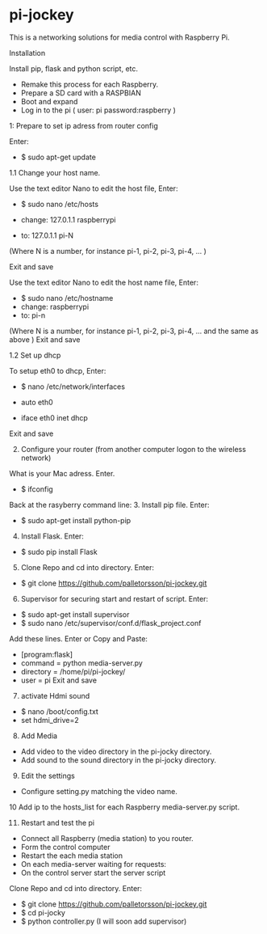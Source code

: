 # pi-jockey

This is a networking solutions for media control with Raspberry Pi.

Installation

Install pip, flask and python script, etc. 

* Remake this process for each Raspberry. 
* Prepare a SD card with a RASPBIAN 
* Boot and expand 
* Log in to the pi ( user: pi password:raspberry )

1: Prepare to set ip adress from router config

Enter:
* $ sudo apt-get update

1.1 Change your host name.

Use the text editor Nano to edit the host file, Enter:
* $ sudo nano /etc/hosts

* change: 127.0.1.1 		raspberrypi
* to: 127.0.1.1 			pi-N

(Where N is a number, for instance pi-1, pi-2, pi-3, pi-4, ... )

Exit and save


Use the text editor Nano to edit the host name file, Enter:
* $ sudo nano /etc/hostname
* change: raspberrypi
* to: pi-n

(Where N is a number, for instance pi-1, pi-2, pi-3, pi-4, ... and the same as above )
Exit and save

1.2 Set up dhcp

To setup eth0 to dhcp, Enter:
* $ nano /etc/network/interfaces

* auto eth0
* iface eth0 inet dhcp

Exit and save

2. Configure your router (from another computer logon to the wireless network)

What is your Mac adress. Enter.
* $ ifconfig

Back at the rasyberry command line:
3. Install pip file. Enter:
* $ sudo apt-get install python-pip

4. Install Flask. Enter:
* $ sudo pip install Flask

5. Clone Repo and cd into directory. Enter:
* $ git clone https://github.com/palletorsson/pi-jockey.git

6. Supervisor for securing start and restart of script. Enter:
* $ sudo apt-get install supervisor 
* $ sudo nano /etc/supervisor/conf.d/flask_project.conf

Add these lines. Enter or Copy and Paste:
 
* [program:flask]
* command = python media-server.py
* directory = /home/pi/pi-jockey/
* user = pi
Exit and save

7. activate Hdmi sound
* $ nano /boot/config.txt 
* set hdmi_drive=2
 

8. Add Media
* Add video to the video directory in the pi-jocky directory.
* Add sound to the sound directory in the pi-jocky directory.

9. Edit the settings
* Configure setting.py matching the video name.

10 Add ip to the hosts_list for each Raspberry media-server.py script.

11. Restart and test the pi
* Connect all Raspberry (media station) to you router. 
* Form the control computer
* Restart the each media station  
* On each media-server waiting for requests: 
* On the control server start the server script
 
Clone Repo and cd into directory. Enter:
* $ git clone https://github.com/palletorsson/pi-jockey.git
* $ cd pi-jocky
* $ python controller.py (I will soon add supervisor)

